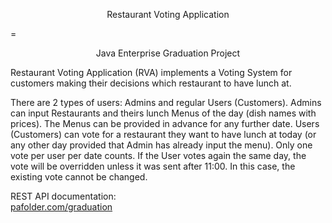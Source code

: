 <p align=center> Restaurant Voting Application</p>
=
<p align=center>
Java Enterprise Graduation Project
</p>
Restaurant Voting Application (RVA) implements a Voting System for customers making their decisions which restaurant to have lunch at.

There are 2 types of users: Admins and regular Users (Customers).
Admins can input Restaurants and theirs lunch Menus of the day (dish names with prices).
The Menus can be provided in advance for any further date.
Users (Customers) can vote for a restaurant they want to have lunch at today (or any other day provided that Admin has
already input the menu).
Only one vote per user per date counts.
If the User votes again the same day, the vote will be overridden unless it was sent after 11:00.
In this case, the existing vote cannot be changed.

REST API documentation: </br>
[pafolder.com/graduation](http://pafolder.com/graduation) 
